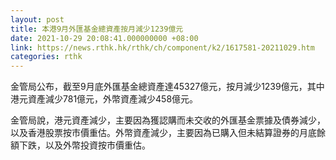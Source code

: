 ```yaml
---
layout: post
title: 本港9月外匯基金總資產按月減少1239億元
date: 2021-10-29 20:08:41.000000000 +08:00
link: https://news.rthk.hk/rthk/ch/component/k2/1617581-20211029.htm
categories: rthk
---
```


金管局公布，截至9月底外匯基金總資產達45327億元，按月減少1239億元，其中港元資產減少781億元，外幣資產減少458億元。

金管局說，港元資產減少，主要因為獲認購而未交收的外匯基金票據及債券減少，以及香港股票按市價重估。外幣資產減少，主要因為已購入但未結算證券的月底餘額下跌，以及外幣投資按市價重估。

